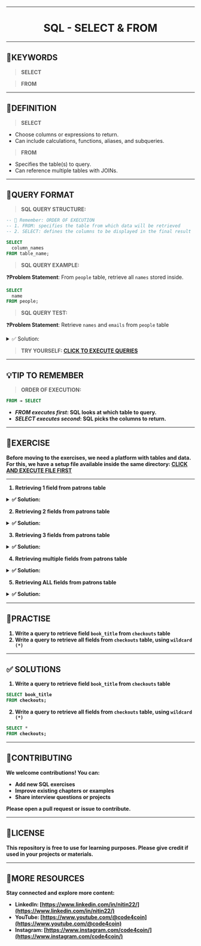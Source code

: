 <!-- 
---

<p align="center">
  <img src="https://github.com/code4coin/001-SQL-Structured-Query-Language-/blob/main/001%20SQL%20FOR%20DATA%20ENGINEERS/000%20DOCUMENTS/GITHUB%20BANNER%20LOGO.png" 
       alt="Banner Logo" style="max-width:100%; height:auto;">
</p>
-->
---
<h1 align="center">SQL - SELECT & FROM</h1>

---
## 🔑KEYWORDS
> **SELECT**

> **FROM**
---
## 📖DEFINITION
> **SELECT**
  - Choose columns or expressions to return.
  - Can include calculations, functions, aliases, and subqueries.
> **FROM**
  - Specifies the table(s) to query.
  - Can reference multiple tables with JOINs.
---

## 🧱QUERY FORMAT
> **SQL QUERY STRUCTURE:**
```sql
-- 📝 Remember: ORDER OF EXECUTION
-- 1. FROM: specifies the table from which data will be retrieved
-- 2. SELECT: defines the columns to be displayed in the final result

SELECT
  column_names
FROM table_name;
```
> **SQL QUERY EXAMPLE:**

❓**Problem Statement**: From `people` table, retrieve all `names` stored inside.
```sql
SELECT
  name
FROM people;
```
> **SQL QUERY TEST:**

❓**Problem Statement**: Retrieve `names` and `emails` from `people` table
<details>
  <summary>✅ Solution:</summary>
  
```sql
SELECT
  name,
  email
FROM people;
```
</details>

> **TRY YOURSELF: [CLICK TO EXECUTE QUERIES](https://github.com/code4coin/001-SQL-Structured-Query-Language-/blob/main/001%20SQL%20FOR%20DATA%20ENGINEERS/002%20SAMPLE%20DATA/002%20PATRONS%20DATA.md)**
---
## 💡TIP TO REMEMBER
> <b>ORDER OF EXECUTION:
```sql 
FROM → SELECT
```
- <b><i>FROM executes first</i></b>: SQL looks at which table to query.
- <b><i>SELECT executes second</i></b>: SQL picks the columns to return.

---
## 💪EXERCISE
Before moving to the exercises, we need a platform with tables and data.  
For this, we have a setup file available inside the same directory: [CLICK AND EXECUTE FILE FIRST](https://github.com/code4coin/001-SQL-Structured-Query-Language-/blob/main/001%20SQL%20FOR%20DATA%20ENGINEERS/002%20SAMPLE%20DATA/002%20PATRONS%20DATA.md)

---
1. Retrieving 1 field from patrons table
<details>
  <summary>✅ Solution:</summary>

```sql
SELECT name
FROM patrons;
```
</details>

2. Retrieving 2 fields from patrons table
<details>
  <summary>✅ Solution:</summary>
  
```sql
SELECT card_id, name
FROM patrons;
```
</details>

3. Retrieving 3 fields from patrons table
<details>
  <summary>✅ Solution:</summary>
  
```sql
SELECT card_id, name, join_year
FROM patrons;
```
</details>

4. Retrieving multiple fields from patrons table
<details>
  <summary>✅ Solution:</summary>
  
```sql
SELECT card_id, name, join_year, fines
FROM patrons;
```
</details>

5. Retrieving ALL fields from patrons table
<details>
  <summary>✅ Solution:</summary>
  
```sql
SELECT *
FROM patrons;
```
</details>

---
## 🧠PRACTISE
1. Write a query to retrieve field `book_title` from `checkouts` table
2. Write a query to retrieve all fields from `checkouts` table, using `wildcard (*)`
---
## ✅ SOLUTIONS
1. Write a query to retrieve field `book_title` from `checkouts` table
```sql
SELECT book_title
FROM checkouts;
```
2. Write a query to retrieve all fields from `checkouts` table, using `wildcard (*)`
```sql
SELECT *
FROM checkouts;
```
---
## 🤝**CONTRIBUTING** 

We welcome contributions! You can:

- Add new SQL exercises  
- Improve existing chapters or examples  
- Share interview questions or projects  

Please open a **pull request** or **issue** to contribute.  

---
## 📄**LICENSE** 

This repository is free to use for learning purposes. Please give credit if used in your projects or materials.  

---
## 🔗**MORE RESOURCES** 

Stay connected and explore more content:

- **LinkedIn:** [https://www.linkedin.com/in/nitin22/](https://www.linkedin.com/in/nitin22/)  
- **YouTube:** [https://www.youtube.com/@code4coin](https://www.youtube.com/@code4coin)  
- **Instagram:** [https://www.instagram.com/code4coin/](https://www.instagram.com/code4coin/)  
